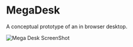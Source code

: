 # MegaDesk
A conceptual prototype of an in browser desktop. 

![Mega Desk ScreenShot](https://drive.google.com/file/d/1t1L3WHfNx_eyEy0xieIiwKLMbuqu57fY/view?usp=sharing)
